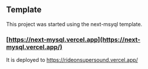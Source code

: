 ## Template
This project was started using the next-msyql template.

### [https://next-mysql.vercel.app](https://next-mysql.vercel.app/)

It is deployed to https://rideonsupersound.vercel.app/

